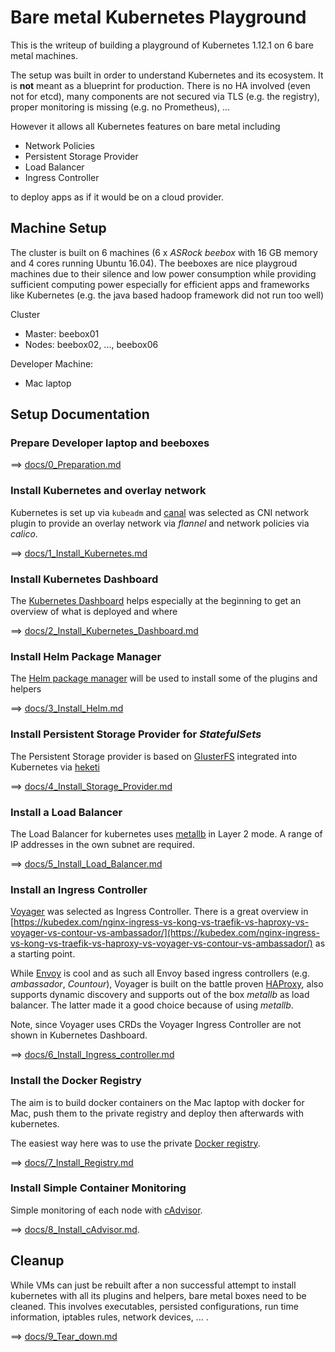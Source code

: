# Bare metal Kubernetes Playground

This is the writeup of building a playground of Kubernetes 1.12.1 on 6 bare metal machines.

The setup was built in order to understand Kubernetes and its ecosystem. It is **not** meant as a blueprint for production. There is no HA involved (even not for etcd), many components are not secured via TLS (e.g. the registry), proper monitoring is missing (e.g. no Prometheus), ...

However it allows all Kubernetes features on bare metal including

- Network Policies
- Persistent Storage Provider
- Load Balancer
- Ingress Controller

to deploy apps as if it would be on a cloud provider.

## Machine Setup

The cluster is built on 6 machines (6 x *ASRock beebox* with 16 GB memory and 4 cores running Ubuntu 16.04). The beeboxes are nice playgroud machines due to their silence and low power consumption while providing sufficient computing power especially for efficient apps and frameworks like Kubernetes (e.g. the java based hadoop framework did not run too well)

Cluster

- Master: beebox01
- Nodes: beebox02, ..., beebox06

Developer Machine:

- Mac laptop

## Setup Documentation

### Prepare Developer laptop and beeboxes

==> [docs/0_Preparation.md](docs/0_Preparation.md)

### Install Kubernetes and overlay network

Kubernetes is set up via `kubeadm` and [canal](https://docs.projectcalico.org/v3.2/getting-started/kubernetes/installation/flannel) was selected as CNI network plugin to provide an overlay network via *flannel* and network policies via *calico*.

==> [docs/1_Install_Kubernetes.md](docs/1_Install_Kubernetes.md)

### Install Kubernetes Dashboard

The [Kubernetes Dashboard](https://kubernetes.io/docs/tasks/access-application-cluster/web-ui-dashboard/) helps especially at the beginning to get an overview of what is deployed and where

==> [docs/2_Install_Kubernetes_Dashboard.md](docs/2_Install_Kubernetes_Dashboard.md)
    
### Install Helm Package Manager
    
The [Helm package manager](https://www.helm.sh/) will be used to install some of the plugins and helpers

==> [docs/3_Install_Helm.md](docs/3_Install_Helm.md)

### Install Persistent Storage Provider for *StatefulSets*

The Persistent Storage provider is based on [GlusterFS](https://www.gluster.org/) integrated into Kubernetes via [heketi](https://github.com/heketi/heketi)

==> [docs/4_Install_Storage_Provider.md](docs/4_Install_Storage_Provider.md)

### Install a Load Balancer

The Load Balancer for kubernetes uses [metallb](https://metallb.universe.tf/) in Layer 2 mode. A range of IP addresses in the own subnet are required.

==> [docs/5_Install_Load_Balancer.md](docs/5_Install_Load_Balancer.md)

### Install an Ingress Controller

[Voyager](https://appscode.com/products/voyager/) was selected as Ingress Controller. There is a great overview in [https://kubedex.com/nginx-ingress-vs-kong-vs-traefik-vs-haproxy-vs-voyager-vs-contour-vs-ambassador/](https://kubedex.com/nginx-ingress-vs-kong-vs-traefik-vs-haproxy-vs-voyager-vs-contour-vs-ambassador/) as a starting point.

While [Envoy](https://github.com/envoyproxy/envoy) is cool and as such all Envoy based ingress controllers (e.g. *ambassador*, *Countour*), Voyager is built on the battle proven [HAProxy](http://www.haproxy.org/), also supports dynamic discovery and supports out of the box *metallb* as load balancer. The latter made it a good choice because of using *metallb*.

Note, since Voyager uses CRDs the Voyager Ingress Controller are not shown in Kubernetes Dashboard.

==> [docs/6_Install_Ingress_controller.md](docs/6_Install_Ingress_controller.md)

### Install the Docker Registry

The aim is to build docker containers on the Mac laptop with docker for Mac, push them to the private registry and deploy then afterwards with kubernetes.

The easiest way here was to use the private [Docker registry](https://docs.docker.com/registry/). 

==> [docs/7_Install_Registry.md](docs/7_Install_Registry.md)

### Install Simple Container Monitoring

Simple monitoring of each node with [cAdvisor](https://github.com/google/cadvisor).

==> [docs/8_Install_cAdvisor.md](docs/8_Install_cAdvisor.md).


## Cleanup

While VMs can just be rebuilt after a non successful attempt to install kubernetes with all its plugins and helpers, bare metal boxes need to be cleaned. This involves executables, persisted configurations, run time information, iptables rules, network devices, ... .

==> [docs/9_Tear_down.md](docs/9_Tear_down.md)

